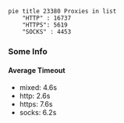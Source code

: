 
```mermaid
pie title 23380 Proxies in list
    "HTTP" : 16737
    "HTTPS": 5619
    "SOCKS" : 4453
```

### Some Info
#### Average Timeout

- mixed: 4.6s
- http: 2.6s
- https: 7.6s
- socks: 6.2s